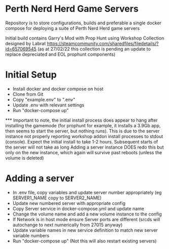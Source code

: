 # Perth Nerd Herd Game Servers

Repository is to store configurations, builds and preferable a single docker compose for deploying a suite of Perth Nerd Herd game servers

Initial build contains Garry's Mod with Prop Hunt using Workshop Collection designed by Labrat
https://steamcommunity.com/sharedfiles/filedetails/?id=657069545
(as at 27/02/22 this collection is pending an update to replace depreciated and EOL prophunt components)

# Initial Setup
- Install docker and docker compose on host
- Clone from Git
- Copy "example.env" to ".env"
- Update .env with relevant settings
- Run "docker-compose up"

*** Important to note, the initial install process does appear to hang after installing the gamemode (for prophunt for example, it installs a 3.9Gb app, then seems to start the server, but nothing runs). This is due to the server instance not properly reporting workshop addon install processes to stdout (console). Expect the initial install to take 1-2 hours.
Subsequent starts of the server will not take as long
Adding a server instance DOES redo this but only on the new instance, which again will survive past reboots (unless the volume is deleted)


# Adding a server
- In .env file, copy variables and update server number appropriately (eg SERVER1_NAME copy to SERVER2_NAME)
- Update new numbered server with appropriate config
- Copy Server service in docker-compose.yml and update name
- Change the volume name and add a new volume instance to the config
- If Network is in host mode ensure Server ports are different (srcds will autochange to next numerically from 27015 anyway)
- Update variable names in new service definition to match new server variable numbers
- Run "docker-compose up" (Not this will also restart existing servers)
